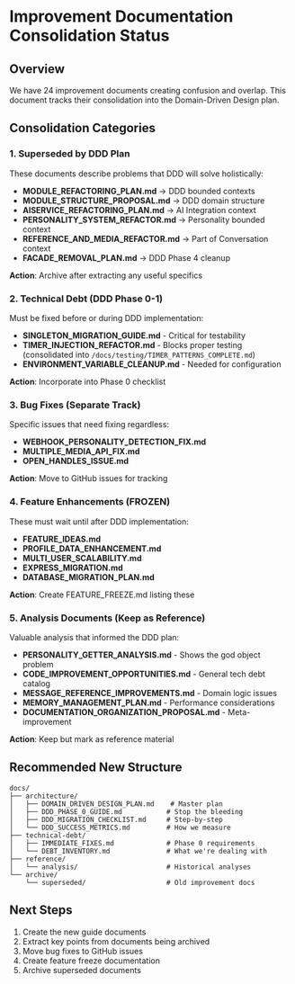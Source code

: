 # Improvement Documentation Consolidation Status

## Overview
We have 24 improvement documents creating confusion and overlap. This document tracks their consolidation into the Domain-Driven Design plan.

## Consolidation Categories

### 1. Superseded by DDD Plan
These documents describe problems that DDD will solve holistically:

- **MODULE_REFACTORING_PLAN.md** → DDD bounded contexts
- **MODULE_STRUCTURE_PROPOSAL.md** → DDD domain structure  
- **AISERVICE_REFACTORING_PLAN.md** → AI Integration context
- **PERSONALITY_SYSTEM_REFACTOR.md** → Personality bounded context
- **REFERENCE_AND_MEDIA_REFACTOR.md** → Part of Conversation context
- **FACADE_REMOVAL_PLAN.md** → DDD Phase 4 cleanup

**Action**: Archive after extracting any useful specifics

### 2. Technical Debt (DDD Phase 0-1)
Must be fixed before or during DDD implementation:

- **SINGLETON_MIGRATION_GUIDE.md** - Critical for testability
- **TIMER_INJECTION_REFACTOR.md** - Blocks proper testing (consolidated into `/docs/testing/TIMER_PATTERNS_COMPLETE.md`)
- **ENVIRONMENT_VARIABLE_CLEANUP.md** - Needed for configuration

**Action**: Incorporate into Phase 0 checklist

### 3. Bug Fixes (Separate Track)
Specific issues that need fixing regardless:

- **WEBHOOK_PERSONALITY_DETECTION_FIX.md**
- **MULTIPLE_MEDIA_API_FIX.md** 
- **OPEN_HANDLES_ISSUE.md**

**Action**: Move to GitHub issues for tracking

### 4. Feature Enhancements (FROZEN)
These must wait until after DDD implementation:

- **FEATURE_IDEAS.md**
- **PROFILE_DATA_ENHANCEMENT.md**
- **MULTI_USER_SCALABILITY.md**
- **EXPRESS_MIGRATION.md**
- **DATABASE_MIGRATION_PLAN.md**

**Action**: Create FEATURE_FREEZE.md listing these

### 5. Analysis Documents (Keep as Reference)
Valuable analysis that informed the DDD plan:

- **PERSONALITY_GETTER_ANALYSIS.md** - Shows the god object problem
- **CODE_IMPROVEMENT_OPPORTUNITIES.md** - General tech debt catalog
- **MESSAGE_REFERENCE_IMPROVEMENTS.md** - Domain logic issues
- **MEMORY_MANAGEMENT_PLAN.md** - Performance considerations
- **DOCUMENTATION_ORGANIZATION_PROPOSAL.md** - Meta-improvement

**Action**: Keep but mark as reference material

## Recommended New Structure

```
docs/
├── architecture/
│   ├── DOMAIN_DRIVEN_DESIGN_PLAN.md    # Master plan
│   ├── DDD_PHASE_0_GUIDE.md           # Stop the bleeding
│   ├── DDD_MIGRATION_CHECKLIST.md     # Step-by-step
│   └── DDD_SUCCESS_METRICS.md         # How we measure
├── technical-debt/
│   ├── IMMEDIATE_FIXES.md             # Phase 0 requirements
│   └── DEBT_INVENTORY.md              # What we're dealing with
├── reference/
│   └── analysis/                      # Historical analyses
└── archive/
    └── superseded/                    # Old improvement docs
```

## Next Steps

1. Create the new guide documents
2. Extract key points from documents being archived
3. Move bug fixes to GitHub issues
4. Create feature freeze documentation
5. Archive superseded documents